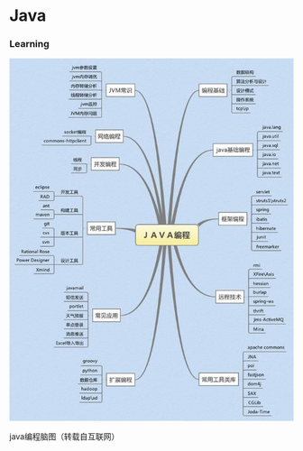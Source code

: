 # Java
### Learning

![something_wrong](https://github.com/Creacheer/Java/blob/master/pictures/javatree.jpg)

java编程脑图（转载自互联网）
